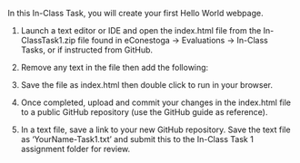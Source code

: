 In this In-Class Task, you will create your first Hello World webpage. 
1.	Launch a text editor or IDE and open the index.html file from the In-ClassTask1.zip file found in eConestoga -> Evaluations -> In-Class Tasks, or if instructed from GitHub. 
2.	Remove any text in the file then add the following:
 

3.	Save the file as index.html then double click to run in your browser. 
4.	Once completed, upload and commit your changes in the index.html file to a public GitHub repository (use the GitHub guide as reference). 
5.	In a text file, save a link to your new GitHub repository. Save the text file as ‘YourName-Task1.txt’ and submit this to the In-Class Task 1 assignment folder for review.
